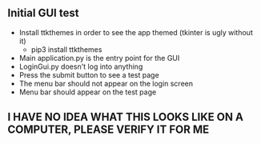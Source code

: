 ## Initial GUI test

- Install ttkthemes in order to see the app themed (tkinter is ugly without it)
  - pip3 install ttkthemes
- Main application.py is the entry point for the GUI
- LoginGui.py doesn't log into anything
- Press the submit button to see a test page
- The menu bar should not appear on the login screen
- Menu bar should appear on the test page

## **I HAVE NO IDEA WHAT THIS LOOKS LIKE ON A COMPUTER, PLEASE VERIFY IT FOR ME**
